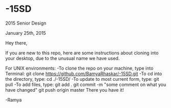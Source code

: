 -15SD
=====

2015 Senior Design 

January 25th, 2015 

Hey there,

If you are new to this repo, here are some instructions about cloning into your desktop,
due to the unusual name we have used.

For UNIX environments:
	-To clone the repo on your machine, type into Terminal: git clone https://github.com/BamyaRhaskar/-15SD.git
	-To cd into the directory, type: cd ./-15SD/
	-To update to most current form, type: git pull 
	-To add files, type: git add .
						 git commit -m "some comment on what you have changed"
						 git push origin master
There you have it!

-Ramya 
